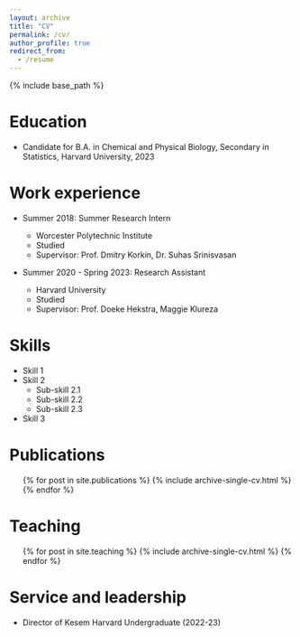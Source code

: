 ```yaml
---
layout: archive
title: "CV"
permalink: /cv/
author_profile: true
redirect_from:
  - /resume
---
```


{% include base_path %}

Education
======
* Candidate for B.A. in Chemical and Physical Biology, Secondary in Statistics, Harvard University, 2023 
<!-- * Candidate for M.Phil. in Biological Science (MRC-LMB), University of Cambridge, 2024 -->

Work experience
======
* Summer 2018: Summer Research Intern
  * Worcester Polytechnic Institute
  * Studied 
  * Supervisor: Prof. Dmitry Korkin, Dr. Suhas Srinisvasan

* Summer 2020 - Spring 2023: Research Assistant
  * Harvard University
  * Studied 
  * Supervisor: Prof. Doeke Hekstra, Maggie Klureza 
  
Skills
======
* Skill 1
* Skill 2
  * Sub-skill 2.1
  * Sub-skill 2.2
  * Sub-skill 2.3
* Skill 3

Publications
======
  <ul>{% for post in site.publications %}
    {% include archive-single-cv.html %}
  {% endfor %}</ul>
  
<!-- Talks
======
  <ul>{% for post in site.talks %}
    {% include archive-single-talk-cv.html %}
  {% endfor %}</ul> -->
  
Teaching
======
  <ul>{% for post in site.teaching %}
    {% include archive-single-cv.html %}
  {% endfor %}</ul>
  
Service and leadership
======
* Director of Kesem Harvard Undergraduate (2022-23)
